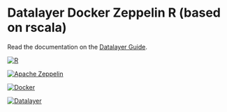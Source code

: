 # Datalayer Docker Zeppelin R (based on rscala)

Read the documentation on the [Datalayer Guide](http://platform.datalayer.io/guide/latest/docker/zeppelin-R).

[![R](http://platform.datalayer.io/ext/images/logo-R-200.png)](http://cran.r-project.org)

[![Apache Zeppelin](http://platform.datalayer.io/ext/images/logo-zeppelin-small.png)](http://zeppelin.incubator.apache.org)

[![Docker](http://platform.datalayer.io/ext/images/docker-logo-small.png)](https://www.docker.com/)

[![Datalayer](http://platform.datalayer.io/ext/images/logo_horizontal_072ppi.png)](http://datalayer.io)
